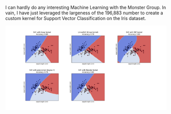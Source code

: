I can hardly do any interesting Machine Learning with the Monster Group. In vain, I have just leveraged the largeness of the 196,883 number to create a custom kernel for Support Vector Classification on the Iris dataset.

![results](dank.png)


